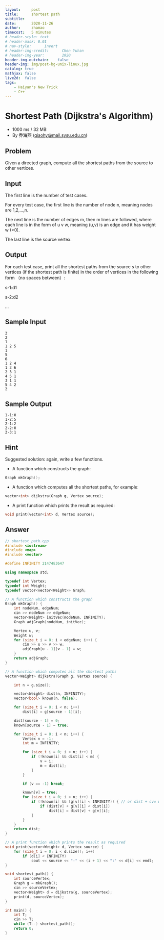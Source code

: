 ```yaml
---
layout:     post
title:      shortest path
subtitle:   
date:       2020-11-26
author:     zhamao
timecost:   5 minutes
# header-style: text
# header-mask: 0.01
# nav-style:      invert
# header-img-credit:      Chen Yuhan
# header-img-year:        2020
header-img-outchain:    false
header-img: img/post-bg-unix-linux.jpg
catalog: true
mathjax: false
live2d:  false
tags:
    - Haiyan's New Trick
    - C++
---
```



# Shortest Path (Dijkstra's Algorithm)

- 1000 ms / 32 MB
- By 乔海燕 (<qiaohy@mail.sysu.edu.cn>)

## Problem

Given a directed graph, compute all the shortest paths from the source to other vertices.

## Input

The first line is the number of test cases.

For every test case, the first line is the number of node n, meaning nodes are 1,2,…,n.

The next line is the number of edges m, then m lines are followed, where each line is in the form of u v w, meaning (u,v) is an edge and it has weight w (>0).

The last line is the source vertex.

## Output

For each test case, print all the shortest paths from the source s to other vertices (if the shortest path is finite) in the order of vertices in the following form （no spaces between）:

s-1:d1

s-2:d2

...

## Sample Input

```
2
2
1
1 2 5
1
5
6
1 2 4
1 3 6
2 3 1
4 5 1
3 1 1
5 4 2
2
```

## Sample Output

```
1-1:0
1-2:5
2-1:2
2-2:0
2-3:1
```

## Hint

Suggested solution: again, write a few functions.

- A function which constructs the graph:

```cpp
Graph mkGraph();
```

- A function which computes all the shortest paths, for example:

```cpp
vector<int> dijkstra(Graph g, Vertex source);
```

- A print function which prints the result as required:

```cpp
void print(vector<int> d, Vertex source);
```

## Answer

```cpp
// shortest_path.cpp
#include <iostream>
#include <map>
#include <vector>

#define INFINITY 2147483647

using namespace std;

typedef int Vertex;
typedef int Weight;
typedef vector<vector<Weight>> Graph;

// A function which constructs the graph
Graph mkGraph() {
    int nodeNum, edgeNum;
    cin >> nodeNum >> edgeNum;
    vector<Weight> initVec(nodeNum, INFINITY);
    Graph adjGraph(nodeNum, initVec);

    Vertex u, v;
    Weight w;
    for (size_t i = 0; i < edgeNum; i++) {
        cin >> u >> v >> w;
        adjGraph[u - 1][v - 1] = w;
    }
    return adjGraph;
}

// A function which computes all the shortest paths
vector<Weight> dijkstra(Graph g, Vertex source) {

    int n = g.size();

    vector<Weight> dist(n, INFINITY);
    vector<bool> known(n, false);

    for (size_t i = 0; i < n; i++)
        dist[i] = g[source - 1][i];

    dist[source - 1] = 0;
    known[source - 1] = true;

    for (size_t i = 0; i < n; i++) {
        Vertex v = -1;
        int m = INFINITY;

        for (size_t i = 0; i < n; i++) {
            if (!known[i] && dist[i] < m) {
                v = i;
                m = dist[i];
            }
        }

        if (v == -1) break;

        known[v] = true;
        for (size_t i = 0; i < n; i++) {
            if (!known[i] && (g[v][i] < INFINITY)) { // or dist + cvw will overflow
                if (dist[v] + g[v][i] < dist[i])
                    dist[i] = dist[v] + g[v][i];
            }
        }
    }
    return dist;
}

// A print function which prints the result as required
void print(vector<Weight> d, Vertex source) {
    for (size_t i = 0; i < d.size(); i++)
        if (d[i] < INFINITY)
            cout << source << "-" << (i + 1) << ":" << d[i] << endl;
}

void shortest_path() {
    int sourceVertex;
    Graph g = mkGraph();
    cin >> sourceVertex;
    vector<Weight> d = dijkstra(g, sourceVertex);
    print(d, sourceVertex);
}

int main() {
    int T;
    cin >> T;
    while (T--) shortest_path();
    return 0;
}
```
